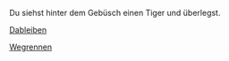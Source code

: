 Du siehst hinter dem Gebüsch einen Tiger und überlegst.

[Dableiben](dableiben.md)

[Wegrennen](lichtung.md)

